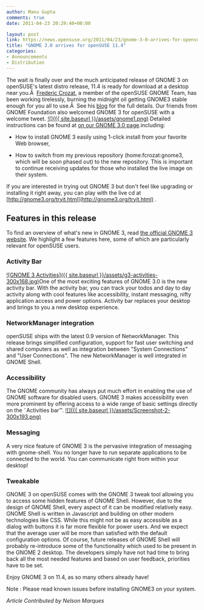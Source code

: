 ```yaml
---
author: Manu Gupta
comments: true
date: 2011-04-23 20:29:40+00:00

layout: post
link: https://news.opensuse.org/2011/04/23/gnome-3-0-arrives-for-opensuse-11-4/
title: "GNOME 3.0 arrives for openSUSE 11.4"
categories:
- Announcements
- Distribution
---
```

The wait is finally over and the much anticipated release of GNOME 3 on openSUSE's latest distro release, 11.4 is ready for download at a desktop near you.Â  [Frederic Crozat](http://blog.crozat.net/), a member of the openSUSE GNOME Team, has been working tirelessly, burning the midnight oil getting GNOME3 stable enough for you all to use.Â  See his [blog](http://goo.gl/EwL5C) for the full details. Our friends from GNOME Foundation also welcomed GNOME 3 for openSUSE with a welcome tweet.
[](https://news.opensuse.org/2011/04/23/gnome-3-0-arrives-for-opensuse-11-4/gnome-3/)[](https://news.opensuse.org/2011/04/23/gnome-3-0-arrives-for-opensuse-11-4/gnome-4/)[![]({{ site.baseurl }}/assets/gnome1.png)](https://news.opensuse.org/2011/04/23/gnome-3-0-arrives-for-opensuse-11-4/gnome-4/)<!-- more -->
Detailed instructions can be found at [on our GNOME 3.0 page](http://en.opensuse.org/openSUSE:GNOME_3.0).including:



	
  * How to install GNOME 3 easily using 1-click install from your favorite Web browser,

	
  * How to switch from my previous repository (home:fcrozat:gnome3, which will be soon phased out) to the new repository. This is important to continue receiving updates for those who installed the live image on their system.


If you are interested in trying out GNOME 3 but don't feel like upgrading or installing it right away, you can play with the live cd at [http://gnome3.org/tryit.html](http://gnome3.org/tryit.html) .


## Features in this release


To find an overview of what's new in GNOME 3, read [the official GNOME 3 website](http://www.gnome3.org). We highlight a few features here, some of which are particularly relevant for openSUSE users.


### Activity Bar


[![GNOME 3 Activities]({{ site.baseurl }}/assets/g3-activities-300x168.jpg)](https://news.opensuse.org/2011/04/23/gnome-3-0-arrives-for-opensuse-11-4/g3-activities/)One of the most exciting features of GNOME 3.0 is the new activity bar. With the activity bar, you can track your todos and day to day activity along with cool features like accessibility, instant messaging, nifty application access and power options. Activity bar replaces your desktop and brings to you a new desktop experience.


### NetworkManager integration


openSUSE ships with the latest 0.9 version of NetworkManager. This release brings simplified configuration, support for fast user switching and shared computers as well as integration between "System Connections" and "User Connections". The new NetworkManager is well integrated in GNOME Shell.


### Accessibility


The GNOME community has always put much effort in enabling the use of GNOME software for disabled users. GNOME 3 makes accessibility even more prominent by offering access to a wide range of basic settings directly on the ˜Activities bar™.
[![]({{ site.baseurl }}/assets/Screenshot-2-300x193.png)](https://news.opensuse.org/2011/04/23/gnome-3-0-arrives-for-opensuse-11-4/screenshot-2/)


### Messaging


A very nice feature of GNOME 3 is the pervasive integration of messaging with gnome-shell. You no longer have to run separate applications to be connected to the world. You can communicate right from within your desktop!


### Tweakable


GNOME 3 on openSUSE comes with the GNOME 3 tweak tool allowing you to access some hidden features of GNOME Shell. However, due to the design of GNOME Shell, every aspect of it can be modified relatively easy. GNOME Shell is written in Javascript and building on other modern technologies like CSS. While this might not be as easy accessible as a dialog with buttons it is far more flexible for power users. And we expect that the average user will be more than satisfied with the default configuration options. Of course, future releases of GNOME Shell will probably re-introduce some of the functionality which used to be present in the GNOME 2 desktop. The developers simply have not had time to bring back all the most needed features and based on user feedback, priorities have to be set.

Enjoy GNOME 3 on 11.4, as so many others already have!

Note : Please read known issues before installing GNOME3 on your system.

_Article Contributed by Nelson Marques_		
